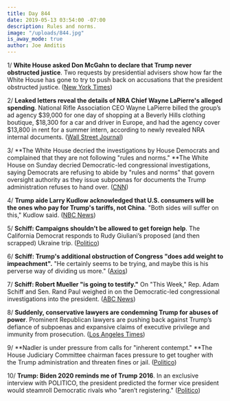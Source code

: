 ```yaml
---
title: Day 844
date: 2019-05-13 03:54:00 -07:00
description: Rules and norms.
image: "/uploads/844.jpg"
is_away_mode: true
author: Joe Amditis
---
```


1/ **White House asked Don McGahn to declare that Trump never obstructed justice**. Two requests by presidential advisers show how far the White House has gone to try to push back on accusations that the president obstructed justice. ([New York Times](https://www.nytimes.com/2019/05/10/us/politics/mcgahn-trump-obstruction.html))

2/ **Leaked letters reveal the details of NRA Chief Wayne LaPierre's alleged spending**. National Rifle Association CEO Wayne LaPierre billed the group’s ad agency $39,000 for one day of shopping at a Beverly Hills clothing boutique, $18,300 for a car and driver in Europe, and had the agency cover $13,800 in rent for a summer intern, according to newly revealed NRA internal documents. ([Wall Street Journal](https://www.wsj.com/articles/leaked-letters-reveal-details-of-nra-chiefs-alleged-spending-11557597601))

3/ **The White House decried the investigations by House Democrats and complained that they are not following "rules and norms." **The White House on Sunday decried Democratic-led congressional investigations, saying Democrats are refusing to abide by "rules and norms" that govern oversight authority as they issue subpoenas for documents the Trump administration refuses to hand over. ([CNN](https://www.cnn.com/2019/05/12/politics/adam-schiff-trump-white-house-congressional-investigations/index.html))

4/ **Trump aide Larry Kudlow acknowledged that U.S. consumers will be the ones who pay for Trump's tariffs, not China**. "Both sides will suffer on this," Kudlow said. ([NBC News](https://www.nbcnews.com/politics/donald-trump/trump-aide-kudlow-acknowledges-u-s-consumers-pay-tariffs-not-n1004756))

5/ **Schiff: Campaigns shouldn’t be allowed to get foreign help**. The California Democrat responds to Rudy Giuliani’s proposed (and then scrapped) Ukraine trip. ([Politico](https://www.politico.com/story/2019/05/12/schiff-foreign-help-giuliani-ukraine-1317624))

6/ **Schiff: Trump's additional obstruction of Congress "does add weight to impeachment".** "He certainly seems to be trying, and maybe this is his perverse way of dividing us more." ([Axios](https://www.axios.com/adam-schiff-trump-impeachment-obstruction-congress-43012b3f-4731-429b-a331-3833163bb9ac.html))

7/ **Schiff: Robert Mueller "is going to testify."** On "This Week," Rep. Adam Schiff and Sen. Rand Paul weighed in on the Democratic-led congressional investigations into the president. ([ABC News](https://abcnews.go.com/Politics/robert-mueller-testify-rep-adam-schiff/story?id=62983637))

8/ **Suddenly, conservative lawyers are condemning Trump for abuses of power**. Prominent Republican lawyers are pushing back against Trump’s defiance of subpoenas and expansive claims of executive privilege and immunity from prosecution. ([Los Angeles Times](https://www.latimes.com/politics/la-na-pol-trump-republican-lawyers-20190512-story.html))

9/ **Nadler is under pressure from calls for "inherent contempt." **The House Judiciary Committee chairman faces pressure to get tougher with the Trump administration and threaten fines or jail. ([Politico](https://www.politico.com/story/2019/05/12/jerry-nadler-trump-subpeona-1317458))

10/ **Trump: Biden 2020 reminds me of Trump 2016**. In an exclusive interview with POLITICO, the president predicted the former vice president would steamroll Democratic rivals who "aren’t registering." ([Politico](https://www.politico.com/story/2019/05/10/trump-joe-biden-interview-1317599))